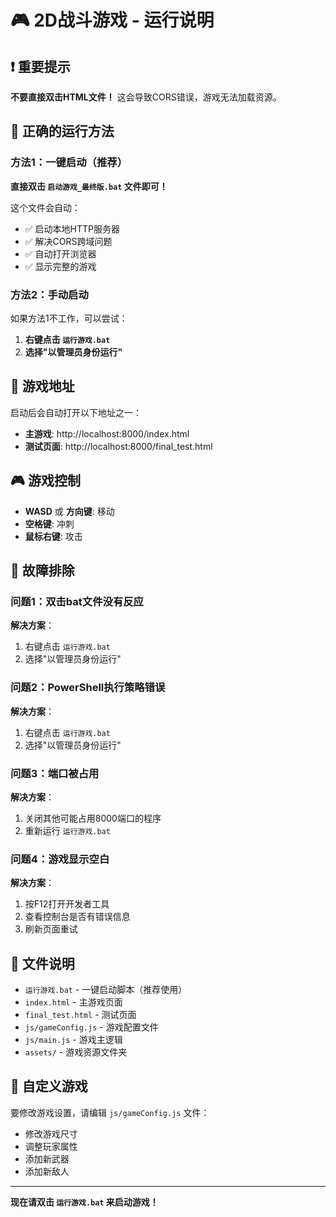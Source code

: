 # 🎮 2D战斗游戏 - 运行说明

## ❗ 重要提示

**不要直接双击HTML文件！** 这会导致CORS错误，游戏无法加载资源。

## 🚀 正确的运行方法

### 方法1：一键启动（推荐）

**直接双击 `启动游戏_最终版.bat` 文件即可！**

这个文件会自动：
- ✅ 启动本地HTTP服务器
- ✅ 解决CORS跨域问题
- ✅ 自动打开浏览器
- ✅ 显示完整的游戏

### 方法2：手动启动

如果方法1不工作，可以尝试：

1. **右键点击 `运行游戏.bat`**
2. **选择"以管理员身份运行"**

## 🎯 游戏地址

启动后会自动打开以下地址之一：
- **主游戏**: http://localhost:8000/index.html
- **测试页面**: http://localhost:8000/final_test.html

## 🎮 游戏控制

- **WASD** 或 **方向键**: 移动
- **空格键**: 冲刺
- **鼠标右键**: 攻击

## 🔧 故障排除

### 问题1：双击bat文件没有反应
**解决方案**：
1. 右键点击 `运行游戏.bat`
2. 选择"以管理员身份运行"

### 问题2：PowerShell执行策略错误
**解决方案**：
1. 右键点击 `运行游戏.bat`
2. 选择"以管理员身份运行"

### 问题3：端口被占用
**解决方案**：
1. 关闭其他可能占用8000端口的程序
2. 重新运行 `运行游戏.bat`

### 问题4：游戏显示空白
**解决方案**：
1. 按F12打开开发者工具
2. 查看控制台是否有错误信息
3. 刷新页面重试

## 📁 文件说明

- `运行游戏.bat` - 一键启动脚本（推荐使用）
- `index.html` - 主游戏页面
- `final_test.html` - 测试页面
- `js/gameConfig.js` - 游戏配置文件
- `js/main.js` - 游戏主逻辑
- `assets/` - 游戏资源文件夹

## 🎨 自定义游戏

要修改游戏设置，请编辑 `js/gameConfig.js` 文件：
- 修改游戏尺寸
- 调整玩家属性
- 添加新武器
- 添加新敌人

---

**现在请双击 `运行游戏.bat` 来启动游戏！**
